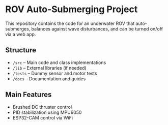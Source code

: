 # ROV Auto-Submerging Project

This repository contains the code for an underwater ROV that auto-submerges, balances against wave disturbances, and can be turned on/off via a web app.

## Structure
- `/src` – Main code and class implementations
- `/lib` – External libraries (if needed)
- `/tests` – Dummy sensor and motor tests
- `/docs` – Documentation and guides

## Main Features
- Brushed DC thruster control
- PID stabilization using MPU6050
- ESP32-CAM control via WiFi

